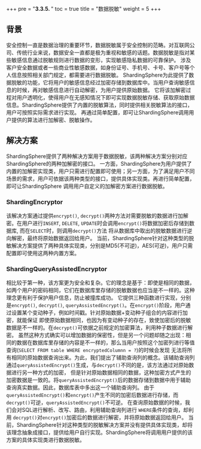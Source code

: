+++
pre = "<b>3.3.5. </b>"
toc = true
title = "数据脱敏"
weight = 5
+++

## 背景
安全控制一直是数据治理的重要环节，数据脱敏属于安全控制的范畴。对互联网公司、传统行业来说，数据安全一直都是极为重视和敏感的话题。数据脱敏是指对某些敏感信息通过脱敏规则进行数据的变形，实现敏感隐私数据的可靠保护。
涉及客户安全数据或者一些商业性敏感数据，如身份证号、手机号、卡号、客户号等个人信息按照相关部门规定，都需要进行数据脱敏。
ShardingSphere为此提供了数据脱敏的功能，它将用户的敏感信息经过加密存储到数据库中。当用户查询敏感信息的时候，再对敏感信息进行自动解密，为用户提供原始数据。
它将该加解密过程对用户透明化，使得用户在无感知情况下即可实现数据脱敏存储、获取原始数据信息。ShardingSphere提供了内置的脱敏算法，同时提供相关脱敏算法的接口，用户可按照实际需求进行实现。
再通过简单配置，即可让ShardingSphere调用用户提供的算法进行加解密、脱敏操作。


## 解决方案
ShardingSphere提供了两种解决方案用于数据脱敏，该两种解决方案分别对应ShardingSphere的两种加解密的接口。
一方面，ShardingSphere为用户提供了内置的加解密实现类，用户只需进行配置即可使用；另一方面，为了满足用户不同场景的需求，用户可依据该两种类型的接口，提供具体实现类。再进行简单配置，即可让ShardingSphere
调用用户自定义的加解密方案进行数据脱敏。

### ShardingEncryptor
该解决方案通过提供`encrypt()`, `decrypt()`两种方法对需要脱敏的数据进行加解密。在用户进行`INSERT`, `DELETE`, `UPDATE`时会调用`encrypt()`将数据加密后存储到数据库, 而在`SELECT`时，则调用`decrypt()`方法
将从数据库中取出的脱敏数据进行逆向解密，最终将原始数据返回给用户。
当前，ShardingSphere针对这种类型的脱敏解决方案提供了两种具体实现类，分别是MD5(不可逆)，AES(可逆)，用户只需配置即可使用这两种内置方案。

### ShardingQueryAssistedEncryptor
相比较于第一种，该方案更为安全和复杂。它的理念是基于：即使是相同的数据，如两个用户的密码相同，它们在数据库里存储的脱敏数据也应当是不一样的。这种理念更有利于保护用户信息，防止被撞库成功。
它提供三种函数进行实现，分别是`encrypt()`, `decrypt()`, `queryAssistedEncrypt()`。在`encrypt()`阶段，用户通过设置某个变动种子，例如时间戳。针对原始数据+变动种子组合的内容进行加密，就能保证
即使原始数据相同，也因为有变动种子的存在，致使加密后的脱敏数据是不一样的。在`decrypt()`可依据之前规定的加密算法，利用种子数据进行解密。
虽然这种方式确实可以增加数据的保密性，但是另一个问题却随之出现：相同的数据在数据库里存储的内容是不一样的，那么当用户按照这个加密列进行等值查询(`SELECT FROM table WHERE encryptedColumnn = ?`)的时候会发现
无法将所有相同的原始数据查询出来。为此，我们提出了辅助查询列的概念。该辅助查询列通过`queryAssistedEncrypt()`生成，与`decrypt()`不同的是，该方法通过对原始数据进行另一种方式的加密，
但是针对原始数据相同的数据，这种加密方式产生的加密数据是一致的。将`queryAssistedEncrypt()`后的数据存储到数据中用于辅助查询真实数据。因此，数据库表中多出这一个辅助查询列。
由于`queryAssistedEncrypt()`和`encrypt()`产生不同的加密后数据进行存储，而`decrypt()`可逆，`queryAssistedEncrypt()`不可逆。 在查询原始数据的时候，我们会对SQL进行解析、改写、路由，利用辅助查询列进行
`WHERE`条件的查询，却利用 `decrypt()`对`encrypt()`加密后的数据进行解密，并将原始数据返回给用户。
当前，ShardingSphere针对这种类型的脱敏解决方案并没有提供具体实现类，却将该理念抽象成接口，提供给用户自行实现。ShardingSphere将调用用户提供的该方案的具体实现类进行数据脱敏。
